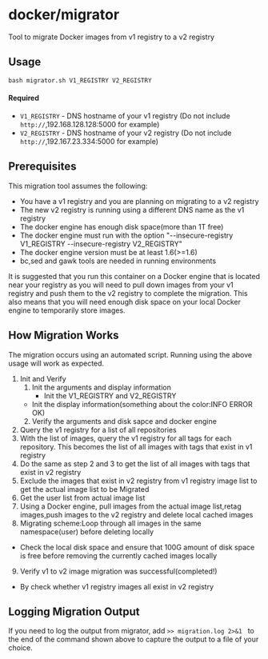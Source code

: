 docker/migrator
=================

Tool to migrate Docker images from v1 registry to a v2 registry

## Usage

```
bash migrator.sh V1_REGISTRY V2_REGISTRY
```

#### Required

  * `V1_REGISTRY` - DNS hostname of your v1 registry (Do not include `http://`,192.168.128.128:5000 for example)
  * `V2_REGISTRY` - DNS hostname of your v2 registry (Do not include `http://`,192.167.23.334:5000 for example)


## Prerequisites
This migration tool assumes the following:

  * You have a v1 registry and you are planning on migrating to a v2 registry
  * The new v2 registry is running using a different DNS name as the v1 registry
  * The docker engine has enough disk space(more than 1T free)
  * The docker engine must run with the option "--insecure-registry V1_REGISTRY --insecure-registry V2_REGISTRY"
  * The docker engine version must be at least 1.6(>=1.6)
  * bc,sed and gawk tools are needed in running environments	

It is suggested that you run this container on a Docker engine that is located near your registry as you will need to pull down images from your v1 registry and push them to the v2 registry to complete the migration.  This also means that you will need enough disk space on your local Docker engine to temporarily store images.

## How Migration Works
The migration occurs using an automated script. Running using the above usage will work as expected.

1. Init and Verify
	1. Init the arguments and display information
	 	* Init the V1_REGISTRY and V2_REGISTRY
	  * Init the display information(something about the color:INFO ERROR OK)
	2. Verify the arguments and disk sapce and docker engine
2. Query the v1 registry for a list of all repositories
3. With the list of images, query the v1 registry for all tags for each repository.  This becomes the list of all images with tags that exist in v1 registry
4. Do the same as step 2 and 3 to get the list of all images with tags that exist in v2 registry
5. Exclude the images that exist in v2 registry from v1 registry image list to get the actual image list to be Migrated
6. Get the user list  from actual image list
7. Using a Docker engine, pull images from the actual image list,retag images,push images to the v2 registry and delete local cached images
8. Migrating scheme:Loop through all images in the same namespace(user) before deleting locally
  * Check the local disk space and ensure that 100G amount of disk space is free before removing the currently cached images locally
9. Verify v1 to v2 image migration was successful(completed!) 
  * By check whether v1 registry images all exist in v2 registry


## Logging Migration Output
If you need to log the output from migrator, add `>> migration.log 2>&1 ` to the end of the command shown above to capture the output to a file of your choice.
